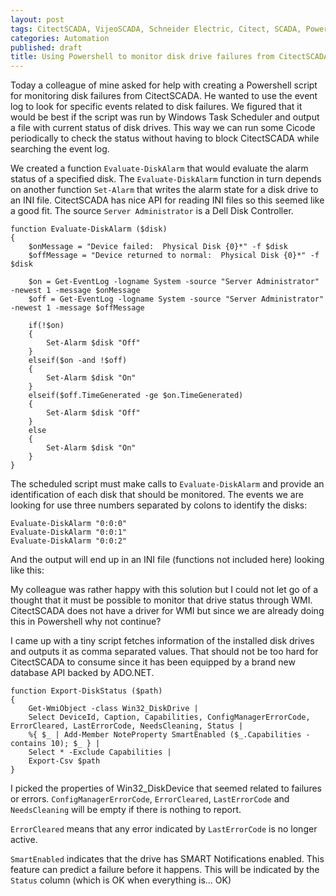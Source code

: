 ```yaml
---
layout: post
tags: CitectSCADA, VijeoSCADA, Schneider Electric, Citect, SCADA, Powershell, Scripting
categories: Automation
published: draft
title: Using Powershell to monitor disk drive failures from CitectSCADA
---
```


Today a colleague of mine asked for help with creating a Powershell script for monitoring disk failures from CitectSCADA. He wanted to use the event log to look for specific events related to disk failures. We figured that it would be best if the script was run by Windows Task Scheduler and output a file with current status of disk drives. This way we can run some Cicode periodically to check the status without having to block CitectSCADA while searching the event log.

<!--excerpt-->

We created a function `Evaluate-DiskAlarm` that would evaluate the alarm status of a specified disk. The `Evaluate-DiskAlarm` function in turn depends on another function `Set-Alarm` that writes the alarm state for a disk drive to an INI file. CitectSCADA has nice API for reading INI files so this seemed like a good fit. The source `Server Administrator` is a Dell Disk Controller. 

	function Evaluate-DiskAlarm ($disk) 
	{    
	    $onMessage = "Device failed:  Physical Disk {0}*" -f $disk
	    $offMessage = "Device returned to normal:  Physical Disk {0}*" -f $disk
	
	    $on = Get-EventLog -logname System -source "Server Administrator" -newest 1 -message $onMessage
	    $off = Get-EventLog -logname System -source "Server Administrator" -newest 1 -message $offMessage 
	
	    if(!$on)
	    {
	        Set-Alarm $disk "Off"
	    }
	    elseif($on -and !$off)
	    {
	        Set-Alarm $disk "On"
	    }    
	    elseif($off.TimeGenerated -ge $on.TimeGenerated)
	    {
	        Set-Alarm $disk "Off"
	    }
	    else
	    {
	        Set-Alarm $disk "On"
	    }           
	}

The scheduled script must make calls to `Evaluate-DiskAlarm` and provide an identification of each disk that should be monitored. The events we are looking for use three numbers separated by colons to identify the disks:

    Evaluate-DiskAlarm "0:0:0"
	Evaluate-DiskAlarm "0:0:1"
	Evaluate-DiskAlarm "0:0:2"

And the output will end up in an INI file (functions not included here) looking like this:


My colleague was rather happy with this solution but I could not let go of a thought that it must be possible to monitor that drive status through WMI. CitectSCADA does not have a driver for WMI but since we are already doing this in Powershell why not continue?

I came up with a tiny script fetches information of the installed disk drives and outputs it as comma separated values. That should not be too hard for CitectSCADA to consume since it has been equipped by a brand new database API backed by ADO.NET.

	function Export-DiskStatus ($path)
	{
		Get-WmiObject -class Win32_DiskDrive | 
		Select DeviceId, Caption, Capabilities, ConfigManagerErrorCode, ErrorCleared, LastErrorCode, NeedsCleaning, Status | 
		%{ $_ | Add-Member NoteProperty SmartEnabled ($_.Capabilities -contains 10); $_ } | 
		Select * -Exclude Capabilities |
		Export-Csv $path
	}

I picked the properties of Win32_DiskDevice that seemed related to failures or errors. `ConfigManagerErrorCode`, `ErrorCleared`, `LastErrorCode` and `NeedsCleaning` will be empty if there is nothing to report.

`ErrorCleared` means that any error indicated by `LastErrorCode` is no longer active.

`SmartEnabled` indicates that the drive has SMART Notifications enabled. This feature can predict a failure before it happens. This will be indicated by the  `Status` column (which is OK when everything is... OK)  